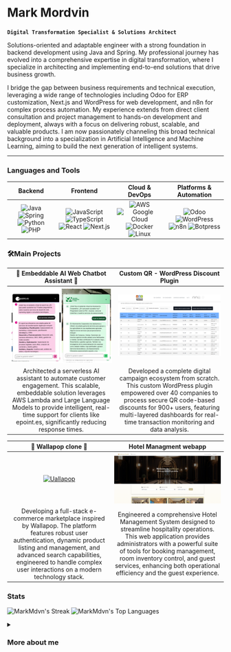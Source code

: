 # Mark Mordvin

**`Digital Transformation Specialist & Solutions Architect`**

Solutions-oriented and adaptable engineer with a strong foundation in backend development using Java and Spring. My professional journey has evolved into a comprehensive expertise in digital transformation, where I specialize in architecting and implementing end-to-end solutions that drive business growth. 
   
I bridge the gap between business requirements and technical execution, leveraging a wide range of technologies including Odoo for ERP customization, Next.js and WordPress for web development, and n8n for complex process automation. My experience extends from direct client consultation and project management to hands-on development and deployment, always with a focus on delivering robust, scalable, and valuable products. I am now passionately channeling this broad technical background into a specialization in Artificial Intelligence and Machine Learning, aiming to build the next generation of intelligent systems.

---

### Languages and Tools

| Backend | Frontend | Cloud & DevOps | Platforms & Automation |
| :---: | :---: | :---: | :---: |
| <img src="https://cdn.jsdelivr.net/gh/devicons/devicon/icons/java/java-original.svg" alt="Java" width="35" height="35"/> <img src="https://cdn.jsdelivr.net/gh/devicons/devicon/icons/spring/spring-original.svg" alt="Spring" width="35" height="35"/> <img src="https://cdn.jsdelivr.net/gh/devicons/devicon/icons/python/python-original.svg" alt="Python" width="35" height="35"/> <img src="https://upload.wikimedia.org/wikipedia/commons/2/27/PHP-logo.svg" alt="PHP" width="35" height="35"/> | <img src="https://cdn.jsdelivr.net/gh/devicons/devicon/icons/javascript/javascript-original.svg" alt="JavaScript" width="35" height="35"/> <img src="https://cdn.jsdelivr.net/gh/devicons/devicon/icons/typescript/typescript-original.svg" alt="TypeScript" width="35" height="35"/> <img src="https://cdn.jsdelivr.net/gh/devicons/devicon/icons/react/react-original.svg" alt="React" width="35" height="35"/> <img src="https://cdn.jsdelivr.net/gh/devicons/devicon/icons/nextjs/nextjs-original.svg" alt="Next.js" width="35" height="35"/> | <img src="https://cdn.jsdelivr.net/gh/devicons/devicon/icons/amazonwebservices/amazonwebservices-original-wordmark.svg" alt="AWS" width="35" height="35"/> <img src="https://cdn.jsdelivr.net/gh/devicons/devicon/icons/googlecloud/googlecloud-original.svg" alt="Google Cloud" width="35" height="35"/> <img src="https://cdn.jsdelivr.net/gh/devicons/devicon/icons/docker/docker-original.svg" alt="Docker" width="35" height="35"/> <img src="https://cdn.jsdelivr.net/gh/devicons/devicon/icons/linux/linux-original.svg" alt="Linux" width="35" height="35"/> | <img src="https://cdn.simpleicons.org/odoo/7C7BAD" alt="Odoo" width="35" height="35"/> <img src="https://cdn.jsdelivr.net/gh/devicons/devicon/icons/wordpress/wordpress-plain.svg" alt="WordPress" width="35" height="35"/> <img src="https://cdn.simpleicons.org/n8n/1A82FF" alt="n8n" width="35" height="35"/> <img src="https://cdn.brandfetch.io/idxH5IeWYH/w/400/h/400/theme/dark/icon.jpeg?c=1bxid64Mup7aczewSAYMX&t=1751166543527" alt="Botpress" width="35" height="35"/> |

### 🛠Main Projects

| 👑 Embeddable AI Web Chatbot Assistant 👑 | Custom QR - WordPress Discount Plugin |
| :---: | :---: |
| <div align="center"><a href="https://github.com/MarkMdvn/aws-web-chatbot"><img src="https://github.com/MarkMdvn/aws-web-chatbot/blob/main/docs/assets/3-both-cases.jpg" alt="Web AI Assistant" width="400px"></a></div> | <div align="center"><a href="https://github.com/MarkMdvn/qr-discount-wp"><img src="https://github.com/MarkMdvn/qr-discount-wp/blob/main/public/github-readme-images/2-transacciones-realizadas.png" alt="Custom QR" width="400px"></a></div> |
| <div align="center">Architected a serverless AI assistant to automate customer engagement. This scalable, embeddable solution leverages AWS Lambda and Large Language Models to provide intelligent, real-time support for clients like epoint.es, significantly reducing response times.</div> | <div align="center">Developed a complete digital campaign ecosystem from scratch. This custom WordPress plugin empowered over 40 companies to process secure QR code-based discounts for 900+ users, featuring multi-layered dashboards for real-time transaction monitoring and data analysis.</div> |

| 👑 Wallapop clone 👑 | Hotel Managment webapp |
| :---: | :---: |
| <div align="center"><a href="https://github.com/MarkMdvn/uallapop"><img src="https://github.com/MarkMdvn/uallapop/blob/main/WallapopClient/public/github-images/main-img.png" alt="Uallapop" width="400px"></a></div> | <div align="center"><a href="https://github.com/MarkMdvn/FarHouse"><img src="https://github.com/MarkMdvn/FarHouse/blob/main/Hotel-Project-Frontend/public/readme-images/1-Main-Homepage.png" alt="FarHouse" width="400px"></a></div> |
| <div align="center">Developing a full-stack e-commerce marketplace inspired by Wallapop. The platform features robust user authentication, dynamic product listing and management, and advanced search capabilities, engineered to handle complex user interactions on a modern technology stack.</div> | <div align="center">Engineered a comprehensive Hotel Management System designed to streamline hospitality operations. This web application provides administrators with a powerful suite of tools for booking management, room inventory control, and guest services, enhancing both operational efficiency and the guest experience.</div> |

### Stats
![MarkMdvn's Streak](https://github-readme-streak-stats.herokuapp.com/?user=MarkMdvn&theme=nightowl&hide_border=true)
![MarkMdvn's Top Languages](https://github-readme-stats.vercel.app/api/top-langs/?username=MarkMdvn&theme=nightowl&show_icons=true&hide_border=true&layout=compact)

<details>
 <summary><h3>More about me </h3></summary>
   
My career has been defined by a "trial-by-fire" philosophy, where I've consistently embraced complex challenges and rapidly mastered the necessary technologies to deliver results. This has given me a unique, full-spectrum view of how technology can transform a business from the ground up.

### Core Competencies

I'm comfortable working across the entire stack and lifecycle of a project. My key skills include:

* **ERP & Business Process Automation:** Implementing and customizing Odoo to fit precise business workflows, integrating CRM systems, and building complex automation sequences with tools like n8n and Botpress.
* **Full-Stack Development:**
    * **Backend:** Proficient in Java (Spring), with growing expertise in Python for AI/ML applications.
    * **Frontend & CMS:** Building dynamic web applications with Next.js (React) and developing/customizing feature-rich websites on WordPress, including custom plugin development.
    * **AI & Chatbots:** Practical experience in developing AI-powered chatbots, including implementing RAG (Retrieval-Augmented Generation) models for custom knowledge bases.
* **Infrastructure & DevOps:** Managing Linux environments, version control with Git, and handling the full scope of server configuration, hosting, domains, and deployment (SSH, FTP).

### My Philosophy

* **Problem-First Approach:** I don't just build features; I solve problems. I excel at understanding the core business need before writing a single line of code.
* **Pragmatism and Ownership:** I take full ownership of my projects, from the initial client call to the final deployment. I am a self-directed learner who thrives on figuring out complex systems independently.
* **Building Bridges:** I enjoy being the connection point between stakeholders and technology, translating technical possibilities into business value and client requirements into functional code.

#### What I'm Learning Now

To future-proof my skills and follow my passion, I am dedicating my learning time to specializing in AI/ML. My current goals are:

* Deepening my proficiency in **Python** and its core data science libraries (Pandas, NumPy, Scikit-learn).
* Mastering cloud-based machine learning pipelines, with a focus on **AWS**.
* Achieving the **AWS Certified Solutions Architect - Associate** and **AWS Certified Machine Learning – Specialty** certifications.
